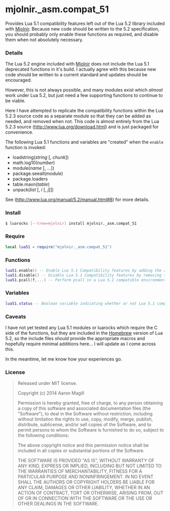 mjolnir._asm.compat_51
======================

Provides Lua 5.1 compatibility features left out of the Lua 5.2 library included with [Mjolnir](http://mjolnir.io).
Because new code should be written to the 5.2 specification, you should probably
only enable these functions as required, and disable them when not absolutely necessary.

### Details
The Lua 5.2 engine included with [Mjolnir](http://mjolnir.io) does not include the Lua 5.1 deprecated functions in it's build.  I actually agree with this because new code should be written to a current standard and updates should be encouraged.

However, this is not always possible, and many modules exist which *almost* work under Lua 5.2, but just need a few supporting functions to continue to be viable.

Here I have attempted to replicate the compatibility functions within the Lua 5.2.3 source code as a separate module so that they can be added as needed, and removed when not.  This code is almost entirely from the Lua 5.2.3 source (http://www.lua.org/download.html) and is just packaged for convenience.

The following Lua 5.1 functions and variables are "created" when the `enable` function is invoked:

* loadstring(*string* [, *chunk*])
* math.log10(*number*)
* module(*name* [, ...])
* package.seeall(*module*)
* package.loaders
* table.maxn(*table*)
* unpack(*list* [, *i* [, *j*]])

See (http://www.lua.org/manual/5.2/manual.html#8) for more details.

### Install
~~~bash
$ luarocks [--tree=mjolnir] install mjolnir._asm.compat_51
~~~

### Require
~~~lua
local lua51 = require("mjolnir._asm.compat_51")
~~~

### Functions
~~~lua
lua51.enable() -- Enable Lua 5.1 Compatibility features by adding the appropriate functions into the expected globals.
lua51.disable() -- Disable Lua 5.1 Compatibility features by removing them from the global namespace.
lua51.pcall(f,...) -- Perform pcall in a Lua 5.1 compatible environment.  Lua 5.1 compatibility remains the same as it was prior to the call when it is completed (i.e. if it was already on, it stays on, if it was off, it's turned back off.)
~~~

### Variables
~~~lua
lua51.status -- Boolean variable indicating whether or not Lua 5.1 compatibility functions are enabled or not.
~~~

### Caveats
I have not yet tested any Lua 5.1 modules or luarocks which require the C side of the functions, but they are included in the [Homebrew](http://brew.sh) version of Lua 5.2, so the include files *should* provide the appropriate macros and hopefully require minimal additions here... I will update as I come across this.

In the meantime, let me know how your experiences go.

### License

> Released under MIT license.
>
> Copyright (c) 2014 Aaron Magill
>
> Permission is hereby granted, free of charge, to any person obtaining a copy
> of this software and associated documentation files (the "Software"), to deal
> in the Software without restriction, including without limitation the rights
> to use, copy, modify, merge, publish, distribute, sublicense, and/or sell
> copies of the Software, and to permit persons to whom the Software is
> furnished to do so, subject to the following conditions:
>
> The above copyright notice and this permission notice shall be included in
> all copies or substantial portions of the Software.
>
> THE SOFTWARE IS PROVIDED "AS IS", WITHOUT WARRANTY OF ANY KIND, EXPRESS OR
> IMPLIED, INCLUDING BUT NOT LIMITED TO THE WARRANTIES OF MERCHANTABILITY,
> FITNESS FOR A PARTICULAR PURPOSE AND NONINFRINGEMENT. IN NO EVENT SHALL THE
> AUTHORS OR COPYRIGHT HOLDERS BE LIABLE FOR ANY CLAIM, DAMAGES OR OTHER
> LIABILITY, WHETHER IN AN ACTION OF CONTRACT, TORT OR OTHERWISE, ARISING FROM,
> OUT OF OR IN CONNECTION WITH THE SOFTWARE OR THE USE OR OTHER DEALINGS IN
> THE SOFTWARE.

